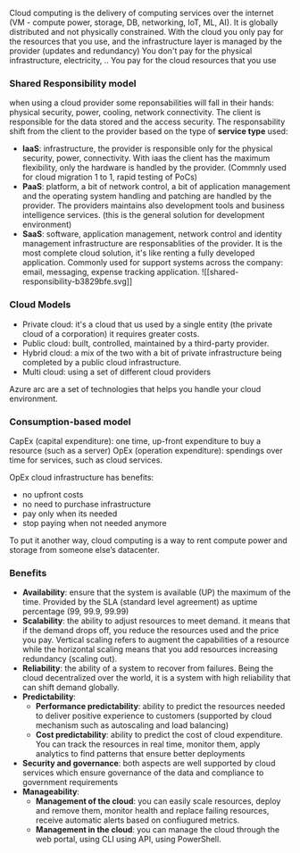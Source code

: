 Cloud computing is the delivery of computing services over the internet (VM - compute power, storage, DB, networking, IoT, ML, AI).
It is globally distributed and not physically constrained.
With the cloud you only pay for the resources that you use, and the infrastructure layer is managed by the provider (updates and redundancy)
You don't pay for the physical infrastructure, electricity, ..
You pay for the cloud resources that you use
### Shared Responsibility model
when using a cloud provider some reponsabilities will fall in their hands: physical security, power, cooling, network connectivity.
The client is responsible for the data stored and the access security.
The responsability shift from the client to the provider based on the type of **service type** used:
- **IaaS**: infrastructure, the provider is responsible only for the physical security, power, connectivity. With iaas the client has the maximum flexibility, only the hardware is handled by the provider. (Commnly used for cloud migration 1 to 1, rapid testing of PoCs)
- **PaaS**: platform, a bit of network control, a bit of application management and the operating system handling and patching are handled by the provider. The providers maintains also development tools and business intelligence services. (this is the general solution for development environment)
- **SaaS**: software, application management, network control and identity management infrastructure are responsablities of the provider. It is the most complete cloud solution, it's like renting a fully developed application. Commonly used for support systems across the company: email, messaging, expense tracking application.
![[shared-responsibility-b3829bfe.svg]]

### Cloud Models
- Private cloud: it's a cloud that us used by a single entity (the private cloud of a corporation) it requires greater costs.
- Public cloud: built, controlled, maintained by a third-party provider.
- Hybrid cloud: a mix of the two with a bit of private infrastructure being completed by a public cloud infrastructure.
- Multi cloud: using a set of different cloud providers

Azure arc are a set of technologies that helps you handle your cloud environment.

### Consumption-based model
CapEx (capital expenditure): one time, up-front expenditure to buy a resource (such as a server)
OpEx (operation expenditure): spendings over time for services, such as cloud services.

OpEx cloud infrastructure has benefits:
- no upfront costs
- no need to purchase infrastructure
- pay only when its needed
- stop paying when not needed anymore

To put it another way, cloud computing is a way to rent compute power and storage from someone else’s datacenter. 

### Benefits
- **Availability**: ensure that the system is available (UP) the maximum of the time. Provided by the SLA (standard level agreement) as uptime percentage (99, 99.9, 99.99)
- **Scalability**: the ability to adjust resources to meet demand. it means that if the demand drops off, you reduce the resources used and the price you pay. Vertical scaling refers to augment the capabilities of a resource while the horizontal scaling means that you add resources increasing redundancy (scaling out).
- **Reliability**: the ability of a system to recover from failures. Being the cloud decentralized over the world, it is a system with high reliability that can shift demand globally.
- **Predictability**: 
	- **Performance predictability**: ability to predict the resources needed to deliver positive experience to customers (supported by cloud mechanism such as autoscaling and load balancing)
	- **Cost predictability**: ability to predict the cost of cloud expenditure. You can track the resources in real time, monitor them, apply analytics to find patterns that ensure better deployments
- **Security and governance**: both aspects are well supported by cloud services which ensure governance of the data and compliance to government requirements
- **Manageability**:
	- **Management of the cloud**: you can easily scale resources, deploy and remove them, monitor health and replace failing resources, receive automatic alerts based on confiugured metrics.
	- **Management in the cloud**: you can manage the cloud through the web portal, using CLI using API, using PowerShell.
